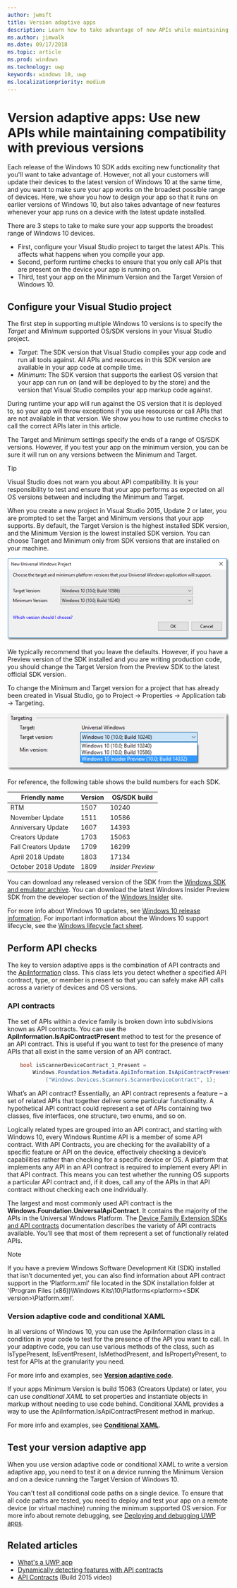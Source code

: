 ```yaml
---
author: jwmsft
title: Version adaptive apps
description: Learn how to take advantage of new APIs while maintaining compatibility with previous versions
ms.author: jimwalk
ms.date: 09/17/2018
ms.topic: article
ms.prod: windows
ms.technology: uwp
keywords: windows 10, uwp
ms.localizationpriority: medium
---
```


# Version adaptive apps: Use new APIs while maintaining compatibility with previous versions

Each release of the Windows 10 SDK adds exciting new functionality that you'll want to take advantage of. However, not all your customers will update their devices to the latest version of Windows 10 at the same time, and you want to make sure your app works on the broadest possible range of devices. Here, we show you how to design your app so that it runs on earlier versions of Windows 10, but also takes advantage of new features whenever your app runs on a device with the latest update installed.

There are 3 steps to take to make sure your app supports the broadest range of Windows 10 devices.

- First, configure your Visual Studio project to target the latest APIs. This affects what happens when you compile your app.
- Second, perform runtime checks to ensure that you only call APIs that are present on the device your app is running on.
- Third, test your app on the Minimum Version and the Target Version of Windows 10.

## Configure your Visual Studio project

The first step in supporting multiple Windows 10 versions is to specify the *Target* and *Minimum* supported OS/SDK versions in your Visual Studio project.

- *Target*: The SDK version that Visual Studio compiles your app code and run all tools against. All APIs and resources in this SDK version are available in your app code at compile time.
- *Minimum*: The SDK version that supports the earliest OS version that your app can run on (and will be deployed to by the store) and the version that Visual Studio compiles your app markup code against. 

During runtime your app will run against the OS version that it is deployed to, so your app will throw exceptions if you use resources or call APIs that are not available in that version. We show you how to use runtime checks to call the correct APIs later in this article.

The Target and Minimum settings specify the ends of a range of OS/SDK versions. However, if you test your app on the minimum version, you can be sure it will run on any versions between the Minimum and Target.

> [!TIP]
> Visual Studio does not warn you about API compatibility. It is your responsibility to test and ensure that your app performs as expected on all OS versions between and including the Minimum and Target.

When you create a new project in Visual Studio 2015, Update 2 or later, you are prompted to set the Target and Minimum versions that your app supports. By default, the Target Version is the highest installed SDK version, and the Minimum Version is the lowest installed SDK version. You can choose Target and Minimum only from SDK versions that are installed on your machine. 

![Set the target SDK in Visual Studio](images/vs-target-sdk-1.png)

We typically recommend that you leave the defaults. However, if you have a Preview version of the SDK installed and you are writing production code, you should change the Target Version from the Preview SDK to the latest official SDK version. 

To change the Minimum and Target version for a project that has already been created in Visual Studio, go to Project -> Properties -> Application tab -> Targeting.

![Change the target SDK in Visual Studio](images/vs-target-sdk-2.png)

For reference, the following table shows the build numbers for each SDK.

| Friendly name | Version | OS/SDK build |
| ---- | ---- | ---- |
| RTM | 1507 | 10240 |
| November Update | 1511 | 10586 |
| Anniversary Update | 1607 | 14393 |
| Creators Update | 1703 | 15063 |
| Fall Creators Update | 1709 | 16299 |
| April 2018 Update | 1803 | 17134 |
| October 2018 Update | 1809 | _Insider Preview_ |

You can download any released version of the SDK from the [Windows SDK and emulator archive](https://developer.microsoft.com/downloads/sdk-archive). You can download the latest Windows Insider Preview SDK from the developer section of the [Windows Insider](https://insider.windows.com/Home/BuildWithWindows) site.

 For more info about Windows 10 updates, see [Windows 10 release information](https://technet.microsoft.com/windows/release-info). For important information about the Windows 10 support lifecycle, see the [Windows lifecycle fact sheet](https://support.microsoft.com/help/13853/windows-lifecycle-fact-sheet).

## Perform API checks

The key to version adaptive apps is the combination of API contracts and the [ApiInformation](https://docs.microsoft.com/uwp/api/windows.foundation.metadata.apiinformation) class. This class lets you detect whether a specified API contract, type, or member is present so that you can safely make API calls across a variety of devices and OS versions.

### API contracts

The set of APIs within a device family is broken down into subdivisions known as API contracts. You can use the **ApiInformation.IsApiContractPresent** method to test for the presence of an API contract. This is useful if you want to test for the presence of many APIs that all exist in the same version of an API contract.

```csharp
    bool isScannerDeviceContract_1_Present =
        Windows.Foundation.Metadata.ApiInformation.IsApiContractPresent
            ("Windows.Devices.Scanners.ScannerDeviceContract", 1);
```

What’s an API contract? Essentially, an API contract represents a feature – a set of related APIs that together deliver some particular functionality. A hypothetical API contract could represent a set of APIs containing two classes, five interfaces, one structure, two enums, and so on.

Logically related types are grouped into an API contract, and starting with Windows 10, every Windows Runtime API is a member of some API contract. With API Contracts, you are checking for the availability of a specific feature or API on the device, effectively checking a device’s capabilities rather than checking for a specific device or OS. A platform that implements any API in an API contract is required to implement every API in that API contract. This means you can test whether the running OS supports a particular API contract and, if it does, call any of the APIs in that API contract without checking each one individually.

The largest and most commonly used API contract is the **Windows.Foundation.UniversalApiContract**. It contains the majority of the APIs in the Universal Windows Platform. The [Device Family Extension SDKs and API contracts](https://docs.microsoft.com/uwp/extension-sdks/) documentation describes the variety of API contracts available. You’ll see that most of them represent a set of functionally related APIs.

> [!NOTE]
> If you have a preview Windows Software Development Kit (SDK) installed that isn’t documented yet, you can also find information about API contract support in the ‘Platform.xml’ file located in the SDK installation folder at ‘\(Program Files (x86))\Windows Kits\10\Platforms\<platform>\<SDK version>\Platform.xml’.

### Version adaptive code and conditional XAML

In all versions of Windows 10, you can use the ApiInformation class in a condition in your code to test for the presence of the API you want to call. In your adaptive code, you can use various methods of the class, such as IsTypePresent, IsEventPresent, IsMethodPresent, and IsPropertyPresent, to test for APIs at the granularity you need.

For more info and examples, see **[Version adaptive code](version-adaptive-code.md)**.

If your apps Minimum Version is build 15063 (Creators Update) or later, you can use *conditional XAML* to set properties and instantiate objects in markup without needing to use code behind. Conditional XAML provides a way to use the ApiInformation.IsApiContractPresent method in markup.

For more info and examples, see **[Conditional XAML](conditional-xaml.md)**.

## Test your version adaptive app

When you use version adaptive code or conditional XAML to write a version adaptive app, you need to test it on a device running the Minimum Version and on a device running the Target Version of Windows 10.

You can't test all conditional code paths on a single device. To ensure that all code paths are tested, you need to deploy and test your app on a remote device (or virtual machine) running the minimum supported OS version.
For more info about remote debugging, see [Deploying and debugging UWP apps](deploying-and-debugging-uwp-apps.md).

## Related articles

- [What's a UWP app](https://docs.microsoft.com/windows/uwp/get-started/universal-application-platform-guide)
- [Dynamically detecting features with API contracts](https://blogs.windows.com/buildingapps/2015/09/15/dynamically-detecting-features-with-api-contracts-10-by-10/)
- [API Contracts](https://channel9.msdn.com/Events/Build/2015/3-733) (Build 2015 video)